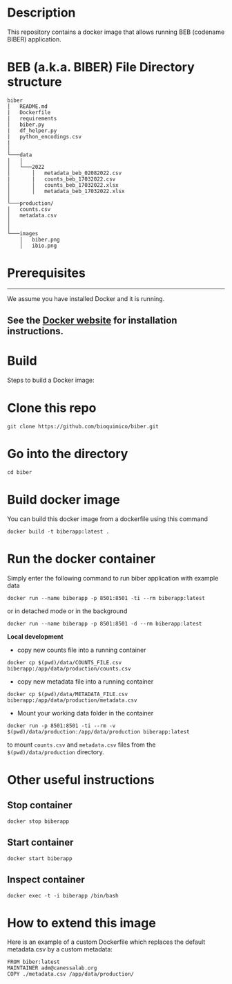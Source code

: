 # Description
This repository contains a docker image that allows running BEB (codename BIBER) application.

#  BEB (a.k.a. BIBER) File Directory structure

```
biber
│   README.md
|   Dockerfile
|   requirements
│   biber.py
|   df_helper.py
|   python_encodings.csv
|       
│
└───data
│   │
│   └───2022
│       │   metadata_beb_02082022.csv
|       |   counts_beb_17032022.csv
│       │   counts_beb_17032022.xlsx
│       │   metadata_beb_17032022.xlsx
│   
└───production/
│   counts.csv
│   metadata.csv
│   
│   
└───images
    │   biber.png
    │   ibio.png
```

# Prerequisites
-----

We assume you have installed Docker and it is running.

See the [Docker website](http://www.docker.io/gettingstarted/#h_installation) for installation instructions.
-----
# Build


Steps to build a Docker image:

# Clone this repo
```
git clone https://github.com/bioquimico/biber.git
```

# Go into the directory
 ``` 
 cd biber
 ```
        
# Build docker image
You can build this docker image from a dockerfile using this command
```
docker build -t biberapp:latest .
```

# Run the docker container
Simply enter the following command to run biber application with example data
```
docker run --name biberapp -p 8501:8501 -ti --rm biberapp:latest
```
or in detached mode or in the background

```
docker run --name biberapp -p 8501:8501 -d --rm biberapp:latest
```


**Local development**

 - copy new counts file into a running container
 ```
 docker cp $(pwd)/data/COUNTS_FILE.csv biberapp:/app/data/production/counts.csv 
```
 - copy new metadata file into a running container
 ```
 docker cp $(pwd)/data/METADATA_FILE.csv biberapp:/app/data/production/metadata.csv 
```

 - Mount your working data folder in the container 
  ```
  docker run -p 8501:8501 -ti --rm -v $(pwd)/data/production:/app/data/production biberapp:latest
  ```
to mount ``` counts.csv ``` and ```metadata.csv``` files from the  ```$(pwd)/data/production``` directory.


# Other useful instructions
## Stop container

    docker stop biberapp
    
## Start container

    docker start biberapp
    
## Inspect container

    docker exec -t -i biberapp /bin/bash

# How to extend this image

Here is an example of a custom Dockerfile which replaces the default metadata.csv by a custom metadata:

    FROM biber:latest
    MAINTAINER adm@canessalab.org
    COPY ./metadata.csv /app/data/production/

